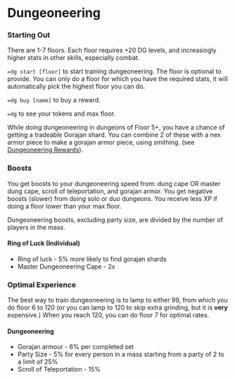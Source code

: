 # Dungeoneering

### Starting Out

There are 1-7 floors. Each floor requires +20 DG levels, and increasingly higher stats in other skills, especially combat.

`=dg start [floor]` to start training dungeoneering. The floor is optional to provide. You can only do a floor for which you have the required stats, it will automatically pick the highest floor you can do.

`=dg buy [name]` to buy a reward.

`=dg` to see your tokens and max floor.

While doing dungeoneering in dungeons of Floor 5+, you have a chance of getting a tradeable Gorajan shard. You can combine 2 of these with a nex armor piece to make a gorajan armor piece, using smithing. (see [Dungeoneering Rewards](dg-rewards.md)).

### Boosts

You get boosts to your dungeoneering speed from: dung cape OR master dung cape, scroll of teleportation, and gorajan armor. You get negative boosts (slower) from doing solo or duo dungeons. You receive less XP if doing a floor lower than your max floor.

Dungeoneering boosts, excluding party size, are divided by the number of players in the mass.

#### Ring of Luck (Individual)

* Ring of luck - 5% more likely to find gorajan shards
* Master Dungeoneering Cape - 2x

### Optimal Experience

The best way to train dungeoneering is to lamp to either 99, from which you do floor 6 to 120 (or you can lamp to 120 to skip extra grinding, but it is **very** expensive.) When you reach 120, you can do floor 7 for optimal rates.

#### Dungeoneering

* Gorajan armour - 6% per completed set
* Party Size - 5% for every person in a mass starting from a party of 2 to a limit of 25%
* Scroll of Teleportation - 15%
